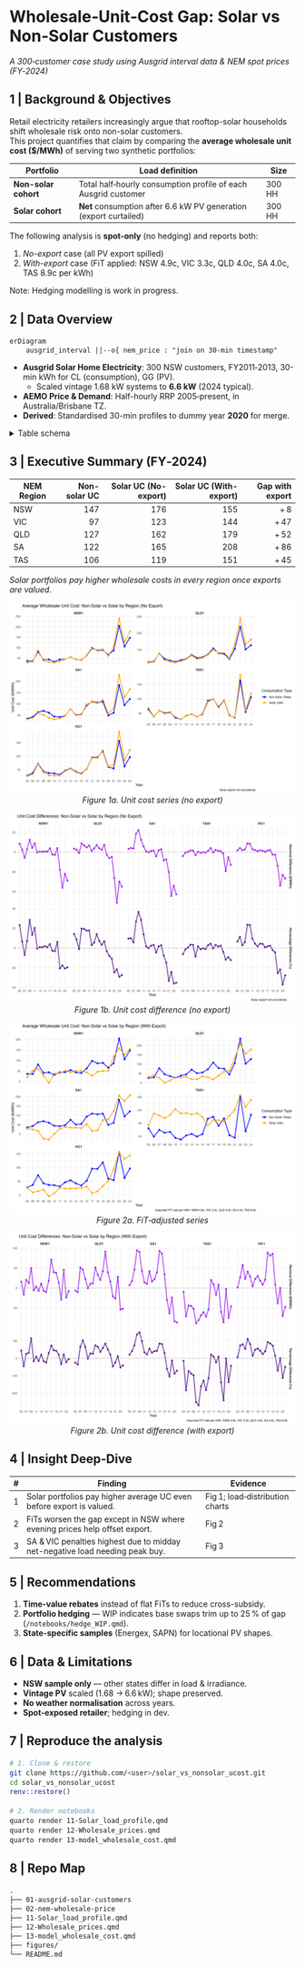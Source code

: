 # Wholesale‑Unit‑Cost Gap: Solar vs Non‑Solar Customers  
_A 300‑customer case study using Ausgrid interval data & NEM spot prices (FY‑2024)_

## 1 | Background & Objectives
Retail electricity retailers increasingly argue that rooftop-solar households shift wholesale risk onto non-solar customers.  
This project quantifies that claim by comparing the **average wholesale unit cost ($/MWh)** of serving two synthetic portfolios:

| Portfolio            | Load definition                                                  | Size  |
|----------------------|------------------------------------------------------------------|-------|
| **Non-solar cohort** | Total half‑hourly consumption profile of each Ausgrid customer    | 300 HH |
| **Solar cohort**     | **Net** consumption after 6.6 kW PV generation (export curtailed) | 300 HH |

The following analysis is **spot-only** (no hedging) and reports both:

1. *No-export* case (all PV export spilled)  
2. *With-export* case (FiT applied: NSW 4.9c, VIC 3.3c, QLD 4.0c, SA 4.0c, TAS 8.9c per kWh)

Note: Hedging modelling is work in progress.

## 2 | Data Overview
```mermaid
erDiagram
    ausgrid_interval ||--o{ nem_price : "join on 30-min timestamp"
```
- **Ausgrid Solar Home Electricity**: 300 NSW customers, FY2011‑2013, 30-min kWh for CL (consumption), GG (PV).  
  - Scaled vintage 1.68 kW systems to **6.6 kW** (2024 typical).
- **AEMO Price & Demand**: Half-hourly RRP 2005‑present, in Australia/Brisbane TZ.
- **Derived**: Standardised 30-min profiles to dummy year **2020** for merge.

<details>
<summary>Table schema</summary>

| Table               | Rows  | Key columns               | Notes                                      |
|---------------------|-------|---------------------------|--------------------------------------------|
| `dt_ausgrid_long`   | 47M   | `Customer, Timestamp`     | CL, GG, GC → Net_Consmp                   |
| `nem_30min`         | 4.1M  | `REGION, Interval_Start`  | Demand-weighted RRP                        |
</details>

## 3 | Executive Summary (FY‑2024)

| NEM Region | Non-solar UC | Solar UC (No-export) | Solar UC (With-export) | Gap with export |
|------------|-------------:|---------------------:|-----------------------:|----------------:|
| NSW        | 147     | 176                  | 155                    | + 8         |
| VIC        | 97          | 123                  | 144                    | + 47            |
| QLD        | 127         | 162                  | 179                    | + 52            |
| SA         | 122         | 165                  | 208                | + 86        |
| TAS        | 106         | 119                  | 151                    | + 45            |

*Solar portfolios pay higher wholesale costs in every region once exports are valued.*

<div align="center">

![Unit cost – no export](20-figures/uc_gap_no_export.png)  
_Figure 1a. Unit cost series (no export)_  

![Unit cost difference – no export](20-figures/diff_no_export.png)  
_Figure 1b. Unit cost difference (no export)_  

![Unit cost – with export](20-figures/uc_gap_with_export.png)  
_Figure 2a. FiT‑adjusted series_

![Unit cost difference – no export](20-figures/diff_with_export.png)  
_Figure 2b. Unit cost difference (with export)_  

</div>

## 4 | Insight Deep‑Dive

| # | Finding                                                                    | Evidence            |
|---|----------------------------------------------------------------------------|---------------------|
| 1 | Solar portfolios pay higher average UC even before export is valued.       | Fig 1; load‑distribution charts |
| 2 | FiTs worsen the gap except in NSW where evening prices help offset export.  | Fig 2               |
| 3 | SA & VIC penalties highest due to midday net-negative load needing peak buy. | Fig 3               |

## 5 | Recommendations
1. **Time‑value rebates** instead of flat FiTs to reduce cross-subsidy.  
2. **Portfolio hedging** — WIP indicates base swaps trim up to 25 % of gap (`/notebooks/hedge_WIP.qmd`).  
3. **State‑specific samples** (Energex, SAPN) for locational PV shapes.

## 6 | Data & Limitations
- **NSW sample only** — other states differ in load & irradiance.  
- **Vintage PV** scaled (1.68 → 6.6 kW); shape preserved.  
- **No weather normalisation** across years.  
- **Spot-exposed retailer**; hedging in dev.

## 7 | Reproduce the analysis
```bash
# 1. Clone & restore
git clone https://github.com/<user>/solar_vs_nonsolar_ucost.git
cd solar_vs_nonsolar_ucost
renv::restore()

# 2. Render notebooks
quarto render 11-Solar_load_profile.qmd
quarto render 12-Wholesale_prices.qmd
quarto render 13-model_wholesale_cost.qmd
```

## 8 | Repo Map
```
.
├── 01-ausgrid-solar-customers
├── 02-nem-wholesale-price
├── 11-Solar_load_profile.qmd
├── 12-Wholesale_prices.qmd
├── 13-model_wholesale_cost.qmd
├── figures/
└── README.md
```

